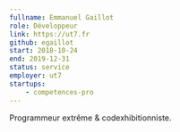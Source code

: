```yaml
---
fullname: Emmanuel Gaillot
role: Développeur
link: https://ut7.fr
github: egaillot
start: 2018-10-24
end: 2019-12-31
status: service
employer: ut7
startups:
    - competences-pro
---
```


Programmeur extrême & codexhibitionniste.
